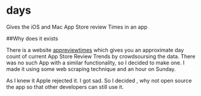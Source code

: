 # days
Gives the iOS and Mac App Store review Times in an app

##Why does it exists

There is a website [appreviewtimes](http://appreviewtimes.com) which gives you an approximate day count of current App Store Review Trends by crowdsoursing the data.
There was no such App with a similar functionality, so I decided to make one.
I made it using some web scraping technique and an hour on Sunday.

As I knew it Apple rejected it. I got sad.
So I decided , why not open source the app so that other developers can still use it.
